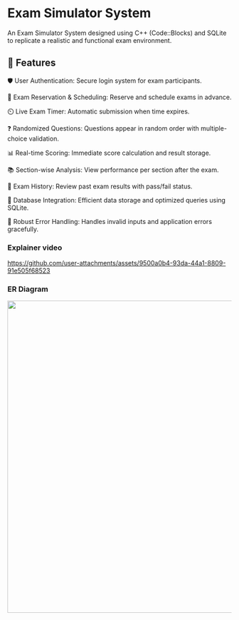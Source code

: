# Exam Simulator System
An Exam Simulator System designed using C++ (Code::Blocks) and SQLite to replicate a realistic and functional exam environment.


## 📌 Features

🛡️  User Authentication: Secure login system for exam participants.

📅 Exam Reservation & Scheduling: Reserve and schedule exams in advance.

⏲️ Live Exam Timer: Automatic submission when time expires.

❓ Randomized Questions: Questions appear in random order with multiple-choice validation.

📊 Real-time Scoring: Immediate score calculation and result storage.

📚 Section-wise Analysis: View performance per section after the exam.

📅 Exam History: Review past exam results with pass/fail status.

💾 Database Integration: Efficient data storage and optimized queries using SQLite.

🚨 Robust Error Handling: Handles invalid inputs and application errors gracefully.


### Explainer video 


https://github.com/user-attachments/assets/9500a0b4-93da-44a1-8809-91e505f68523


### ER Diagram 

<img src="https://github.com/user-attachments/assets/49904f6b-989d-4af0-8966-3109827e0d8e" height="700"/>


